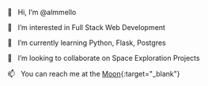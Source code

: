 👋  &nbsp; Hi, I’m @almmello

👀  &nbsp; I’m interested in Full Stack Web Development

🌱  &nbsp; I’m currently learning Python, Flask, Postgres

💞️  &nbsp; I’m looking to collaborate on Space Exploration Projects

📫  &nbsp; You can reach me at the [Moon](https://goalmoon.com){:target="\_blank"}

